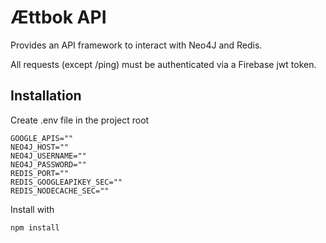 # Ættbok API

Provides an API framework to interact with Neo4J and Redis.

All requests (except /ping) must be authenticated via a Firebase jwt token.

## Installation

Create .env file in the project root

```
GOOGLE_APIS=""
NEO4J_HOST=""
NEO4J_USERNAME=""
NEO4J_PASSWORD=""
REDIS_PORT=""
REDIS_GOOGLEAPIKEY_SEC=""
REDIS_NODECACHE_SEC=""
```

Install with

```
npm install
```